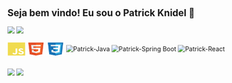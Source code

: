 ## Seja bem vindo! Eu sou o Patrick Knidel 👋
<div>
  <img height="180em" src="https://github-readme-stats.vercel.app/api?username=Patrick-Knidel&show_icons=true&theme=dracula">
  <img height="180em" src="https://github-readme-stats.vercel.app/api/top-langs/?username=Patrick-Knidel&layout=compact&theme=dracula">  
</div>

<div style="display: inline_block"><br>
  <img align="center" alt="Patrick-Js" height="30" width="40" src="https://raw.githubusercontent.com/devicons/devicon/master/icons/javascript/javascript-plain.svg">
  <img align="center" alt="Patrick-HTML" height="30" width="40" src="https://raw.githubusercontent.com/devicons/devicon/master/icons/html5/html5-original.svg">
  <img align="center" alt="Patrick-CSS" height="30" width="40" src="https://raw.githubusercontent.com/devicons/devicon/master/icons/css3/css3-original.svg">
  <img align="center" alt="Patrick-Java" height="45" width="45" src="https://cdn.jsdelivr.net/gh/devicons/devicon/icons/java/java-original-wordmark.svg" /> 
  <img align="center" alt="Patrick-Spring Boot" height="45" width="45" src="https://cdn.jsdelivr.net/gh/devicons/devicon/icons/spring/spring-original-wordmark.svg" />
  <img align="center" alt="Patrick-React" height="45" width="45" src="https://cdn.jsdelivr.net/gh/devicons/devicon@latest/icons/react/react-original-wordmark.svg" />
</div>

##

<div>
  <a href="https://www.linkedin.com/in/patrick-knidel-419b4b1b3/" target="_blank"><img src="https://img.shields.io/badge/-LinkedIn-%230077B5?style=for-the-badge&logo=linkedin&logoColor=white" target="_blank"></a>
  <a href = "mailto:patrick.alves.knidel@gmail.com"><img src="https://img.shields.io/badge/-Gmail-%23333?style=for-the-badge&logo=gmail&logoColor=white" target="_blank"></a>
</div>
